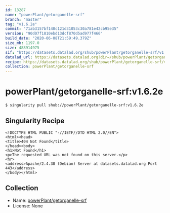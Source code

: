 ```yaml
---
id: 13287
name: "powerPlant/getorganelle-srf"
branch: "master"
tag: "v1.6.2e"
commit: "71ab3157bf140c121d31053c30a781e42cb95e35"
version: "90d07f1810ebd13dcf870d5ad977f466"
build_date: "2020-06-08T21:59:49.379Z"
size_mb: 1197.0
size: 488914975
sif: "https://datasets.datalad.org/shub/powerPlant/getorganelle-srf/v1.6.2e/2020-06-08-71ab3157-90d07f18/90d07f1810ebd13dcf870d5ad977f466.sif"
datalad_url: https://datasets.datalad.org?dir=/shub/powerPlant/getorganelle-srf/v1.6.2e/2020-06-08-71ab3157-90d07f18/
recipe: https://datasets.datalad.org/shub/powerPlant/getorganelle-srf/v1.6.2e/2020-06-08-71ab3157-90d07f18/Singularity
collection: powerPlant/getorganelle-srf
---
```


# powerPlant/getorganelle-srf:v1.6.2e

```bash
$ singularity pull shub://powerPlant/getorganelle-srf:v1.6.2e
```

## Singularity Recipe

```singularity
<!DOCTYPE HTML PUBLIC "-//IETF//DTD HTML 2.0//EN">
<html><head>
<title>404 Not Found</title>
</head><body>
<h1>Not Found</h1>
<p>The requested URL was not found on this server.</p>
<hr>
<address>Apache/2.4.38 (Debian) Server at datasets.datalad.org Port 443</address>
</body></html>
```

## Collection

 - Name: [powerPlant/getorganelle-srf](https://github.com/powerPlant/getorganelle-srf)
 - License: None

